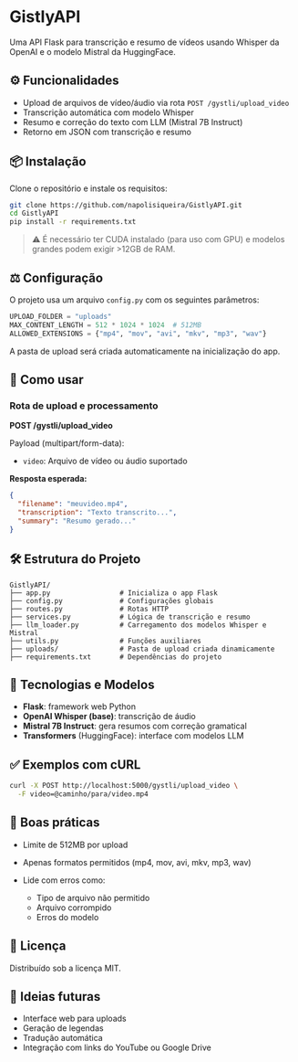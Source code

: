 # GistlyAPI

Uma API Flask para transcrição e resumo de vídeos usando Whisper da OpenAI e o modelo Mistral da HuggingFace.

## ⚙️ Funcionalidades

* Upload de arquivos de vídeo/áudio via rota `POST /gystli/upload_video`
* Transcrição automática com modelo Whisper
* Resumo e correção do texto com LLM (Mistral 7B Instruct)
* Retorno em JSON com transcrição e resumo

## 📦 Instalação

Clone o repositório e instale os requisitos:

```bash
git clone https://github.com/napolisiqueira/GistlyAPI.git
cd GistlyAPI
pip install -r requirements.txt
```

> ⚠️ É necessário ter CUDA instalado (para uso com GPU) e modelos grandes podem exigir >12GB de RAM.

## ⚖️ Configuração

O projeto usa um arquivo `config.py` com os seguintes parâmetros:

```python
UPLOAD_FOLDER = "uploads"
MAX_CONTENT_LENGTH = 512 * 1024 * 1024  # 512MB
ALLOWED_EXTENSIONS = {"mp4", "mov", "avi", "mkv", "mp3", "wav"}
```

A pasta de upload será criada automaticamente na inicialização do app.

## 🚀 Como usar

### Rota de upload e processamento

**POST /gystli/upload\_video**

Payload (multipart/form-data):

* `video`: Arquivo de vídeo ou áudio suportado

**Resposta esperada:**

```json
{
  "filename": "meuvideo.mp4",
  "transcription": "Texto transcrito...",
  "summary": "Resumo gerado..."
}
```

## 🛠️ Estrutura do Projeto

```
GistlyAPI/
├── app.py                 # Inicializa o app Flask
├── config.py              # Configurações globais
├── routes.py              # Rotas HTTP
├── services.py            # Lógica de transcrição e resumo
├── llm_loader.py          # Carregamento dos modelos Whisper e Mistral
├── utils.py               # Funções auxiliares
├── uploads/               # Pasta de upload criada dinamicamente
├── requirements.txt       # Dependências do projeto
```

## 📌 Tecnologias e Modelos

* **Flask**: framework web Python
* **OpenAI Whisper (base)**: transcrição de áudio
* **Mistral 7B Instruct**: gera resumos com correção gramatical
* **Transformers** (HuggingFace): interface com modelos LLM

## ✅ Exemplos com cURL

```bash
curl -X POST http://localhost:5000/gystli/upload_video \
  -F video=@caminho/para/video.mp4
```

## 🚧 Boas práticas

* Limite de 512MB por upload
* Apenas formatos permitidos (mp4, mov, avi, mkv, mp3, wav)
* Lide com erros como:

  * Tipo de arquivo não permitido
  * Arquivo corrompido
  * Erros do modelo

## 📄 Licença

Distribuído sob a licença MIT.

## 🧠 Ideias futuras

* Interface web para uploads
* Geração de legendas
* Tradução automática
* Integração com links do YouTube ou Google Drive
